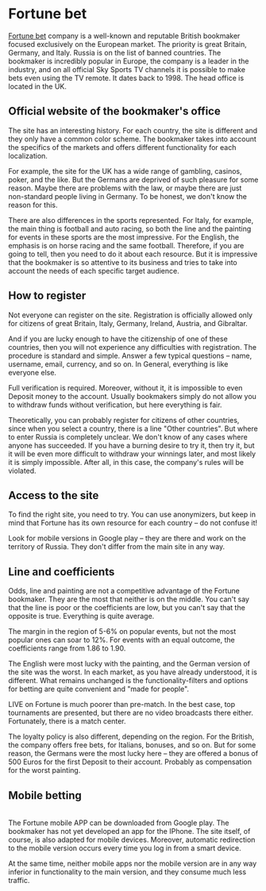 <h1>Fortune bet</h1>

<p><a href="https://bet2win.com.ng/bookmakers-review/fortune-bet/" target="_blank">Fortune bet</a>&nbsp;company is a well-known and reputable British bookmaker focused exclusively on the European market. The priority is great Britain, Germany, and Italy. Russia is on the list of banned countries. The bookmaker is incredibly popular in Europe, the company is a leader in the industry, and on all official Sky Sports TV channels it is possible to make bets even using the TV remote. It dates back to 1998. The head office is located in the UK.</p>

<h2>Official website of the bookmaker&#39;s office</h2>

<p>The site has an interesting history. For each country, the site is different and they only have a common color scheme. The bookmaker takes into account the specifics of the markets and offers different functionality for each localization.</p>

<p>For example, the site for the UK has a wide range of gambling, casinos, poker, and the like. But the Germans are deprived of such pleasure for some reason. Maybe there are problems with the law, or maybe there are just non-standard people living in Germany. To be honest, we don&#39;t know the reason for this.</p>

<p>There are also differences in the sports represented. For Italy, for example, the main thing is football and auto racing, so both the line and the painting for events in these sports are the most impressive. For the English, the emphasis is on horse racing and the same football. Therefore, if you are going to tell, then you need to do it about each resource. But it is impressive that the bookmaker is so attentive to its business and tries to take into account the needs of each specific target audience.</p>

<h2>How to register</h2>

<p>Not everyone can register on the site. Registration is officially allowed only for citizens of great Britain, Italy, Germany, Ireland, Austria, and Gibraltar.</p>

<p>And if you are lucky enough to have the citizenship of one of these countries, then you will not experience any difficulties with registration. The procedure is standard and simple. Answer a few typical questions &ndash; name, username, email, currency, and so on. In General, everything is like everyone else.</p>

<p>Full verification is required. Moreover, without it, it is impossible to even Deposit money to the account. Usually bookmakers simply do not allow you to withdraw funds without verification, but here everything is fair.</p>

<p>Theoretically, you can probably register for citizens of other countries, since when you select a country, there is a line &quot;Other countries&quot;. But where to enter Russia is completely unclear. We don&#39;t know of any cases where anyone has succeeded. If you have a burning desire to try it, then try it, but it will be even more difficult to withdraw your winnings later, and most likely it is simply impossible. After all, in this case, the company&#39;s rules will be violated.</p>

<h2>Access to the site&nbsp;</h2>

<p>To find the right site, you need to try. You can use anonymizers, but keep in mind that Fortune has its own resource for each country &ndash; do not confuse it!</p>

<p>Look for mobile versions in Google play &ndash; they are there and work on the territory of Russia. They don&#39;t differ from the main site in any way.</p>

<h2>Line and coefficients</h2>

<p>Odds, line and painting are not a competitive advantage of the Fortune bookmaker. They are the most that neither is on the middle. You can&#39;t say that the line is poor or the coefficients are low, but you can&#39;t say that the opposite is true. Everything is quite average.</p>

<p>The margin in the region of 5-6% on popular events, but not the most popular ones can soar to 12%. For events with an equal outcome, the coefficients range from 1.86 to 1.90.</p>

<p>The English were most lucky with the painting, and the German version of the site was the worst. In each market, as you have already understood, it is different. What remains unchanged is the functionality-filters and options for betting are quite convenient and &quot;made for people&quot;.</p>

<p>LIVE on Fortune is much poorer than pre-match. In the best case, top tournaments are presented, but there are no video broadcasts there either. Fortunately, there is a match center.</p>

<p>The loyalty policy is also different, depending on the region. For the British, the company offers free bets, for Italians, bonuses, and so on. But for some reason, the Germans were the most lucky here &ndash; they are offered a bonus of 500 Euros for the first Deposit to their account. Probably as compensation for the worst painting.</p>

<h2>Mobile betting</h2>

<p><br />
The Fortune mobile APP can be downloaded from Google play. The bookmaker has not yet developed an app for the IPhone. The site itself, of course, is also adapted for mobile devices. Moreover, automatic redirection to the mobile version occurs every time you log in from a smart device.&nbsp;</p>

<p>At the same time, neither mobile apps nor the mobile version are in any way inferior in functionality to the main version, and they consume much less traffic.</p>
